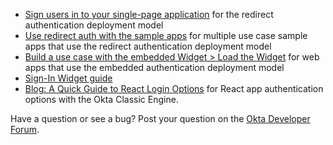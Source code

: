 * [Sign users in to your single-page application](/docs/guides/sign-into-spa/react/main/) for the redirect authentication deployment model
* [Use redirect auth with the sample apps](/docs/guides/sampleapp-oie-redirectauth/) for multiple use case sample apps that use the redirect authentication deployment model
* [Build a use case with the embedded Widget > Load the Widget](/docs/guides/oie-embedded-widget-use-case-load/) for web apps that use the embedded authentication deployment model
* [Sign-In Widget guide](/code/javascript/okta_sign-in_widget)
* [Blog: A Quick Guide to React Login Options](https://developer.okta.com/blog/2020/12/16/react-login) for React app authentication options with the Okta Classic Engine.

Have a question or see a bug? Post your question on the [Okta Developer Forum](https://devforum.okta.com/).

